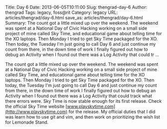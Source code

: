 Title: Day 6
Date: 2013-06-05T10:11:00
Slug: thengrad-day-6
Author: thengrad
Tags: legacy, foss@rit
Category: legacy
URL: articles/thengrad/day-6.html
save_as: articles/thengrad/day-6.html
Summary: The count got a little mixed up over the weekend. The weekend was spent at a National Day of Civic Hacking working on a small side project of mine called Sky Time, and educational game about telling time for the XO laptops. Then Monday I tried to get Sky Time packaged for the XO. Then today, the Tuesday I'm just going to call Day 6 and just continue my count from there, in the down time of work I finally figured out how to debug an Activity when I found out there was a Log Activity that could tr ... 

The count got a little mixed up over the weekend. The weekend was spent at a
National Day of Civic Hacking working on a small side project of mine called
Sky Time, and educational game about telling time for the XO laptops. Then
Monday I tried to get Sky Time packaged for the XO. Then today, the Tuesday
I'm just going to call Day 6 and just continue my count from there, in the
down time of work I finally figured out how to debug an Activity when I found
out there was a Log Activity that could track what there errors were. Sky Time
is now stable enough for its first release. Check the official Sky Time
website [www.playskytime.com](http://www.playskytime.com) for the release. My
official duties that I did was learn how to use git and vim, and then work on
prioritizing the wish list for Lemonade Stand.

